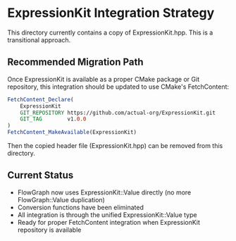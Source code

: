 # ExpressionKit Integration Strategy

This directory currently contains a copy of ExpressionKit.hpp. This is a transitional approach.

## Recommended Migration Path

Once ExpressionKit is available as a proper CMake package or Git repository, this integration should be updated to use CMake's FetchContent:

```cmake
FetchContent_Declare(
    ExpressionKit
    GIT_REPOSITORY https://github.com/actual-org/ExpressionKit.git
    GIT_TAG        v1.0.0
)
FetchContent_MakeAvailable(ExpressionKit)
```

Then the copied header file (ExpressionKit.hpp) can be removed from this directory.

## Current Status

- FlowGraph now uses ExpressionKit::Value directly (no more FlowGraph::Value duplication)
- Conversion functions have been eliminated
- All integration is through the unified ExpressionKit::Value type
- Ready for proper FetchContent integration when ExpressionKit repository is available